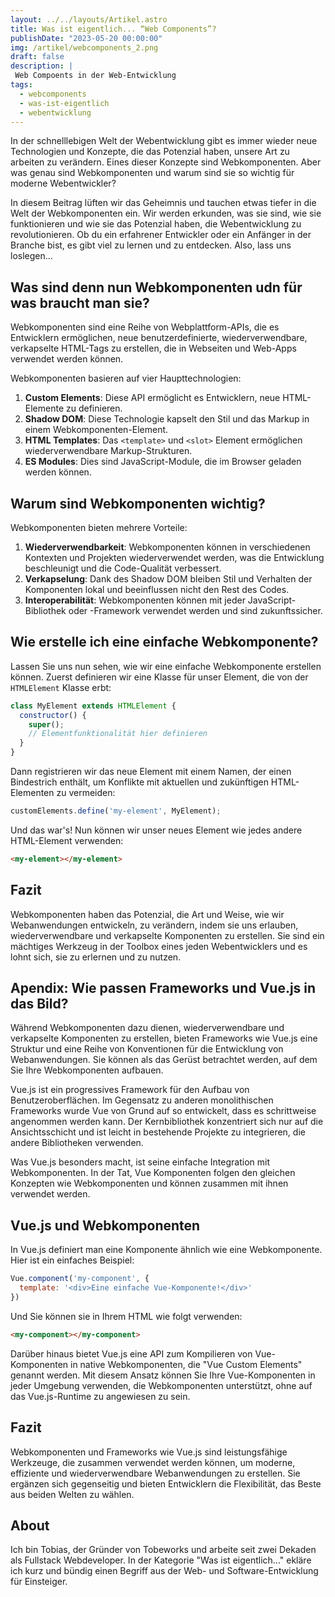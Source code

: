 ```yaml
---
layout: ../../layouts/Artikel.astro
title: Was ist eigentlich... “Web Components”?
publishDate: "2023-05-20 00:00:00"
img: /artikel/webcomponents_2.png
draft: false
description: |
 Web Compoents in der Web-Entwicklung
tags:
  - webcomponents
  - was-ist-eigentlich
  - webentwicklung
---
```


In der schnelllebigen Welt der Webentwicklung gibt es immer wieder neue Technologien und Konzepte, die das Potenzial haben, unsere Art zu arbeiten zu verändern. Eines dieser Konzepte sind Webkomponenten. Aber was genau sind Webkomponenten und warum sind sie so wichtig für moderne Webentwickler?

In diesem Beitrag lüften wir das Geheimnis und tauchen etwas tiefer in die Welt der Webkomponenten ein. Wir werden erkunden, was sie sind, wie sie funktionieren und wie sie das Potenzial haben, die Webentwicklung zu revolutionieren. Ob du ein erfahrener Entwickler oder ein Anfänger in der Branche bist, es gibt viel zu lernen und zu entdecken. Also, lass uns loslegen...


## Was sind denn nun Webkomponenten udn für was braucht man sie?

Webkomponenten sind eine Reihe von Webplattform-APIs, die es Entwicklern ermöglichen, neue benutzerdefinierte, wiederverwendbare, verkapselte HTML-Tags zu erstellen, die in Webseiten und Web-Apps verwendet werden können.

Webkomponenten basieren auf vier Haupttechnologien:

1. **Custom Elements**: Diese API ermöglicht es Entwicklern, neue HTML-Elemente zu definieren.
2. **Shadow DOM**: Diese Technologie kapselt den Stil und das Markup in einem Webkomponenten-Element.
3. **HTML Templates**: Das `<template>` und `<slot>` Element ermöglichen wiederverwendbare Markup-Strukturen.
4. **ES Modules**: Dies sind JavaScript-Module, die im Browser geladen werden können.

## Warum sind Webkomponenten wichtig?

Webkomponenten bieten mehrere Vorteile:

1. **Wiederverwendbarkeit**: Webkomponenten können in verschiedenen Kontexten und Projekten wiederverwendet werden, was die Entwicklung beschleunigt und die Code-Qualität verbessert.
2. **Verkapselung**: Dank des Shadow DOM bleiben Stil und Verhalten der Komponenten lokal und beeinflussen nicht den Rest des Codes.
3. **Interoperabilität**: Webkomponenten können mit jeder JavaScript-Bibliothek oder -Framework verwendet werden und sind zukunftssicher.

## Wie erstelle ich eine einfache Webkomponente?

Lassen Sie uns nun sehen, wie wir eine einfache Webkomponente erstellen können. Zuerst definieren wir eine Klasse für unser Element, die von der `HTMLElement` Klasse erbt:

```javascript
class MyElement extends HTMLElement {
  constructor() {
    super();
    // Elementfunktionalität hier definieren
  }
}
```

Dann registrieren wir das neue Element mit einem Namen, der einen Bindestrich enthält, um Konflikte mit aktuellen und zukünftigen HTML-Elementen zu vermeiden:

```javascript
customElements.define('my-element', MyElement);
```

Und das war's! Nun können wir unser neues Element wie jedes andere HTML-Element verwenden:

```html
<my-element></my-element>
```

## Fazit

Webkomponenten haben das Potenzial, die Art und Weise, wie wir Webanwendungen entwickeln, zu verändern, indem sie uns erlauben, wiederverwendbare und verkapselte Komponenten zu erstellen. Sie sind ein mächtiges Werkzeug in der Toolbox eines jeden Webentwicklers und es lohnt sich, sie zu erlernen und zu nutzen.




## Apendix: Wie passen Frameworks und Vue.js in das Bild?

Während Webkomponenten dazu dienen, wiederverwendbare und verkapselte Komponenten zu erstellen, bieten Frameworks wie Vue.js eine Struktur und eine Reihe von Konventionen für die Entwicklung von Webanwendungen. Sie können als das Gerüst betrachtet werden, auf dem Sie Ihre Webkomponenten aufbauen.

Vue.js ist ein progressives Framework für den Aufbau von Benutzeroberflächen. Im Gegensatz zu anderen monolithischen Frameworks wurde Vue von Grund auf so entwickelt, dass es schrittweise angenommen werden kann. Der Kernbibliothek konzentriert sich nur auf die Ansichtsschicht und ist leicht in bestehende Projekte zu integrieren, die andere Bibliotheken verwenden.

Was Vue.js besonders macht, ist seine einfache Integration mit Webkomponenten. In der Tat, Vue Komponenten folgen den gleichen Konzepten wie Webkomponenten und können zusammen mit ihnen verwendet werden.

## Vue.js und Webkomponenten

In Vue.js definiert man eine Komponente ähnlich wie eine Webkomponente. Hier ist ein einfaches Beispiel:

```javascript
Vue.component('my-component', {
  template: '<div>Eine einfache Vue-Komponente!</div>'
})
```

Und Sie können sie in Ihrem HTML wie folgt verwenden:

```html
<my-component></my-component>
```

Darüber hinaus bietet Vue.js eine API zum Kompilieren von Vue-Komponenten in native Webkomponenten, die "Vue Custom Elements" genannt werden. Mit diesem Ansatz können Sie Ihre Vue-Komponenten in jeder Umgebung verwenden, die Webkomponenten unterstützt, ohne auf das Vue.js-Runtime zu angewiesen zu sein.

## Fazit

Webkomponenten und Frameworks wie Vue.js sind leistungsfähige Werkzeuge, die zusammen verwendet werden können, um moderne, effiziente und wiederverwendbare Webanwendungen zu erstellen. Sie ergänzen sich gegenseitig und bieten Entwicklern die Flexibilität, das Beste aus beiden Welten zu wählen.


## About
Ich bin Tobias, der Gründer von Tobeworks und arbeite seit zwei Dekaden als Fullstack Webdeveloper. In der Kategorie "Was ist eigentlich..." ekläre ich kurz und bündig einen Begriff aus der Web- und Software-Entwicklung für Einsteiger.